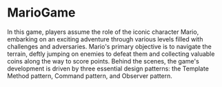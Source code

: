 # MarioGame
In this game, players assume the role of the iconic character Mario, embarking on an exciting adventure through various levels filled with challenges and adversaries. Mario's primary objective is to navigate the terrain, deftly jumping on enemies to defeat them and collecting valuable coins along the way to score points. Behind the scenes, the game's development is driven by three essential design patterns: the Template Method pattern, Command pattern, and Observer pattern.
